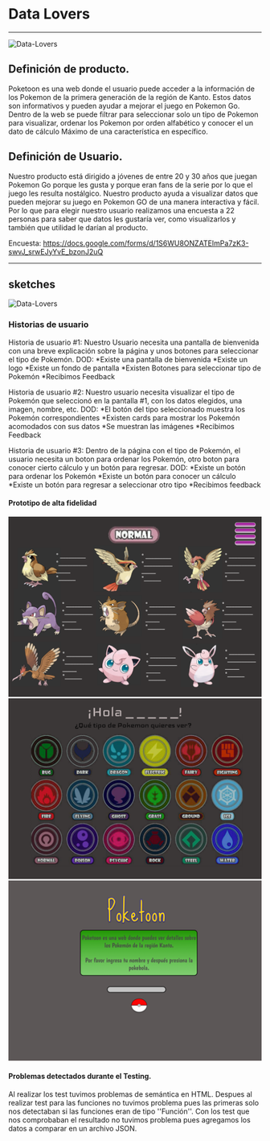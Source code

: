 ﻿# Data Lovers



---
![Data-Lovers](https://github.com/meketref3/GDL002-data-lovers-proyecto2/blob/master/src/imagenes/logo.png)

## Definición de producto.
Poketoon es una web donde el usuario puede acceder a la información de los Pokemon de la primera generación de la región de Kanto. Estos datos son informativos y pueden ayudar a mejorar el juego en Pokemon Go. Dentro de la web se puede filtrar para seleccionar solo un tipo de Pokemon para visualizar, ordenar los Pokemon por orden alfabético y conocer el un dato de cálculo Máximo de una característica en específico.

## Definición de Usuario.
Nuestro producto está dirigido a jóvenes de entre 20 y 30 años que juegan Pokemon Go porque les gusta y porque eran fans de la serie por lo que el juego les resulta nostálgico. Nuestro producto ayuda a visualizar datos que pueden mejorar su juego en Pokemon GO de una manera interactiva y fácil. Por lo que para elegir nuestro usuario realizamos una encuesta a 22 personas para saber que datos les gustaría ver, como visualizarlos y también que utilidad le darían al producto.


Encuesta: https://docs.google.com/forms/d/1S6WU8ONZATEImPa7zK3-swvJ_srwEJyYvE_bzonJ2uQ

______
## sketches
![Data-Lovers](https://github.com/meketref3/GDL002-data-lovers-proyecto2/blob/master/src/imagenes/Sketches.png)

### Historias de usuario

Historia de usuario #1:
Nuestro Usuario necesita una pantalla de bienvenida con una breve explicación sobre la página y unos botones para seleccionar el tipo de Pokemón.
DOD:
*Existe una pantalla de bienvenida 
*Existe un logo
*Existe un fondo de pantalla
*Existen Botones para seleccionar tipo de Pokemón
*Recibimos Feedback

Historia de usuario #2:
Nuestro usuario necesita visualizar el tipo de Pokemón que seleccionó en la pantalla #1, con los datos elegidos, una imagen, nombre, etc.
DOD:
*El botón del tipo seleccionado muestra los Pokemón correspondientes
*Existen cards para mostrar los Pokemón acomodados con sus datos
*Se muestran las imágenes
*Recibimos Feedback

Historia de usuario #3:
Dentro de la página con el tipo de Pokemón, el usuario necesita un boton para ordenar los Pokemón, otro boton para conocer cierto cálculo y un botón para regresar.
DOD:
*Existe un botón para ordenar los Pokemón
*Existe un botón para conocer un cálculo
*Existe un botón para regresar a seleccionar otro tipo
*Recibimos feedback


#### Prototipo de alta fidelidad


<img src="/src/imagenes/MENU1.png">
<img src="/src/imagenes/POKETOON TIPOS.png">
<img src="/src/imagenes/POKETOON PRINCIPAL.png">




#### Problemas detectados durante el Testing.

Al realizar los test tuvimos problemas de semántica en HTML.
Despues al realizar test para las funciones no tuvimos problema pues las primeras solo nos detectaban si las funciones eran de tipo ''Función''.
Con los test que nos comprobaban el resultado no tuvimos problema pues agregamos los datos a comparar en un archivo JSON.


